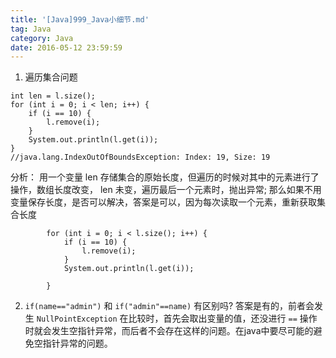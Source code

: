 ```yaml
---
title: '[Java]999_Java小细节.md'
tag: Java
category: Java
date: 2016-05-12 23:59:59
---
```


1. 遍历集合问题
```
int len = l.size();
for (int i = 0; i < len; i++) {
    if (i == 10) {
        l.remove(i);
    }
    System.out.println(l.get(i));
}
//java.lang.IndexOutOfBoundsException: Index: 19, Size: 19
```
分析： 用一个变量 len 存储集合的原始长度，但遍历的时候对其中的元素进行了操作，数组长度改变， len 未变，遍历最后一个元素时，抛出异常; 那么如果不用变量保存长度，是否可以解决，答案是可以，因为每次读取一个元素，重新获取集合长度
```
        for (int i = 0; i < l.size(); i++) {
            if (i == 10) {
                l.remove(i);
            }
            System.out.println(l.get(i));

        }
```
2. `if(name=="admin")` 和 `if("admin"==name)` 有区别吗?
答案是有的，前者会发生 `NullPointException` 在比较时，首先会取出变量的值，还没进行 `==` 操作时就会发生空指针异常，而后者不会存在这样的问题。在java中要尽可能的避免空指针异常的问题。

